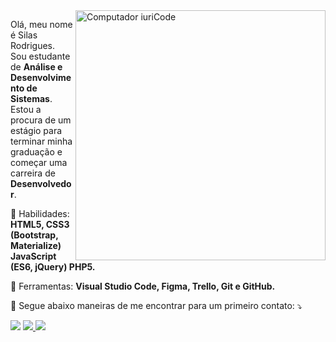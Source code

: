 <img src="https://raw.githubusercontent.com/MicaelliMedeiros/micaellimedeiros/master/image/computer-illustration.png" min-width="400px" max-width="400px" width="400px" align="right" alt="Computador iuriCode">

<p align="left"> 
  Olá, meu nome é Silas Rodrigues.<br>
  Sou estudante de <strong>Análise e Desenvolvimento de Sistemas</strong>.<br>
  Estou a procura de um estágio para terminar minha graduação e começar uma carreira de <strong>Desenvolvedor</strong>.<br>
</p>

<p align="left">
  🦄 Habilidades: <strong>HTML5, CSS3 (Bootstrap, Materialize) JavaScript (ES6, jQuery) PHP5.</strong>
</p>

<p align="left">
  💼 Ferramentas: <strong>Visual Studio Code, Figma, Trello, Git e GitHub.</strong>
</p>

<p align="left">
  💌 Segue abaixo maneiras de me encontrar para um primeiro contato: ⤵️
</p>

<p align="left">
  <a href="mailto:silasrodrigues.ti@hotmail.com" alt="Gmail" target="_blank"></a>
    <img src="https://img.shields.io/badge/-Gmail-FF0000?style=flat-square&labelColor=FF0000&logo=gmail&logoColor=white&link=mailto:silasrodrigues.ti@hotmail.com" />
  </a>

  <a href="https://api.whatsapp.com/send/?phone=5519986024827&text&app_absent=0" alt="WhatsApp" target="_blank">
    <img src="https://img.shields.io/badge/-WhatsApp-25d366?style=flat-square&labelColor=25d366&logo=whatsapp&logoColor=white&link=https://api.whatsapp.com/send/?phone=5519986024827&text&app_absent=0"/>
  </a>

  <a href="https://www.instagram.com/silasrodrigues99/" alt="Instagram" target="_blank">
    <img src="https://img.shields.io/badge/-Instagram-DF0174?style=flat-square&labelColor=DF0174&logo=instagram&logoColor=white&link=https://www.instagram.com/silasrodrigues99/"/>
  </a>
</p>  
